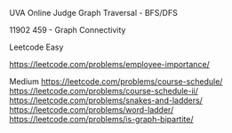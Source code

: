 UVA Online Judge 
Graph Traversal - BFS/DFS

11902
459 - Graph Connectivity

Leetcode
Easy

https://leetcode.com/problems/employee-importance/

Medium
https://leetcode.com/problems/course-schedule/
https://leetcode.com/problems/course-schedule-ii/
https://leetcode.com/problems/snakes-and-ladders/
https://leetcode.com/problems/word-ladder/
https://leetcode.com/problems/is-graph-bipartite/
